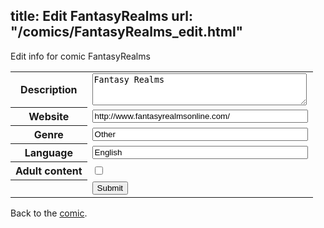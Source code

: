 title: Edit FantasyRealms
url: "/comics/FantasyRealms_edit.html"
---
Edit info for comic FantasyRealms

<form name="comic" action="http://gaepostmail.appspot.com/comic/" method="post">
<table class="comicinfo">
<tr>
<th>Description</th><td><textarea name="description" cols="40" rows="3">Fantasy Realms</textarea></td>
</tr>
<tr>
<th>Website</th><td><input type="text" name="url" value="http://www.fantasyrealmsonline.com/" size="40"/></td>
</tr>
<tr>
<th>Genre</th><td><input type="text" name="genre" value="Other" size="40"/></td>
</tr>
<tr>
<th>Language</th><td><input type="text" name="language" value="English" size="40"/></td>
</tr>
<tr>
<th>Adult content</th><td><input type="checkbox" name="adult" value="adult" /></td>
</tr>
<tr>
<th></th><td>
<input type="hidden" name="comic" value="FantasyRealms" />
<input type="submit" name="submit" value="Submit" />
</td>
</tr>
</table>
</form>

Back to the [comic](FantasyRealms.html).
